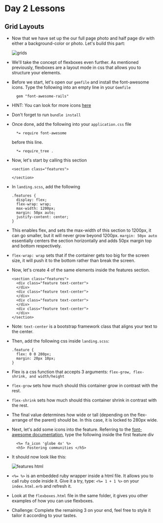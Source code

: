 # Day 2 Lessons

## Grid Layouts

- Now that we have set up the our full page photo and half page div with either a background-color or photo.
Let's build this part:

  ![grids](images/grids.png)

- We'll take the concept of flexboxes even further. As mentioned previously, flexboxes
are a layout mode in css that allows you to structure your elements.

- Before we start, let's open our ```gemfile``` and install the font-awesome icons. Type the following into an empty line in your `Gemfile`
  ```
    gem "font-awesome-rails"
  ```

- HINT: You can look for more icons [here](http://fontawesome.io/icons/)

- Don't forget to run ```bundle install ```

- Once done, add the following into your `application.css` file
  ```
    *= require font-awesome
  ```

  before this line.

  ```
    *= require_tree .
  ```

- Now, let's start by calling this section

  ```
  <section class="features">

  </section>
  ```

- In ```landing.scss```, add the following

  ```
  .features {
    display: flex;
    flex-wrap: wrap;
    max-width: 1200px;
    margin: 50px auto;
    justify-content: center;
  }
  ```

- This enables flex, and sets the max-width of this section to 1200px, it can go smaller, but it will never
grow beyond 1200px. ```margin: 50px auto``` essentially centers the section horizontally and adds 50px margin top and bottom respectively.

- ```flex-wrap: wrap``` sets that if the container gets too big for the screen size, it will push it to the bottom rather than break the screen.

- Now, let's create 4 of the same elements inside the features section.

  ```
  <section class="features">
    <div class="feature text-center">
    </div>
    <div class="feature text-center">
    </div>
    <div class="feature text-center">
    </div>
    <div class="feature text-center">
    </div>
  </section>
  ```

- Note: `text-center` is a bootstrap framework class that aligns your text to the center.

- Then, add the following css inside ```landing.scss```:

  ```
  .feature {
    flex: 0 0 280px;
    margin: 20px 10px;
  }
  ```

- Flex is a css function that accepts 3 arguments: ```flex-grow, flex-shrink, and width/height ```

- ```flex-grow``` sets how much should this container grow in contrast with the rest.

- ```flex-shrink``` sets how much should this container shrink in contrast with the rest.

- The final value determines how wide or tall (depending on the flex-arrange of the parent) should be. In this
case, it is locked to 280px wide.

- Next, let's add some icons into the feature. Referring to the [font-awesome documentation](https://github.com/bokmann/font-awesome-rails), type the following inside the first feature div

  ```
    <%= fa_icon 'globe 4x' %>
    <h5> Fostering communities </h5>
  ```

- It should now look like this:

  ![features html](images/features_html.png)

- `<%= %>` is an embedded ruby wrapper inside a html file. It allows you to call ruby code inside it. Give it a try, type:
  `<%= 1 + 1 %>` on your `index.html.erb` and refresh it.

- Look at the `flexboxes.html` file in the same folder, it gives you other examples of how you can use flexboxes.

- Challenge: Complete the remaining 3 on your end, feel free to style it tailor it according to your tastes.
